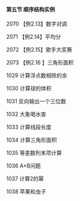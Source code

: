 #### 第五节 顺序结构实例

2070	【例2.13】数字对调

2071	【例2.14】平均分

2072	【例2.15】歌手大奖赛

2073	【例2.16 】三角形面积

1029	计算浮点数相除的余

1030	计算球的体积

1031	反向输出一个三位数

1032	大象喝水查

1033	计算线段长度

1034	计算三角形面积

1035	等差数列末项计算

1036	A×B问题

1037	计算2的幂

1038	苹果和虫子
